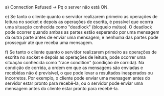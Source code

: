 
a) Connection Refused -> Pq o server não está ON.


e) Se tanto o cliente quanto o servidor realizarem primeiro as operações
de leitura no socket e depois as operações de escrita, é possível que ocorra
uma situação conhecida como "deadlock" (bloqueio mútuo).
O deadlock pode ocorrer quando ambas as partes estão esperando por uma
mensagem da outra parte antes de enviar uma mensagem, e nenhuma das partes
pode prosseguir até que receba uma mensagem.


f) Se tanto o cliente quanto o servidor realizarem primeiro as operações de
escrita no socket e depois as operações de leitura, pode ocorrer uma situação
conhecida como "race condition" (condição de corrida).
Na condição de corrida, a ordem em que as mensagens são enviadas e recebidas
não é previsível, o que pode levar a resultados inesperados ou incorretos.
Por exemplo, o cliente pode enviar uma mensagem antes do servidor estar
pronto para recebê-la, ou o servidor pode enviar uma mensagem antes do cliente
estar pronto para recebê-la.
